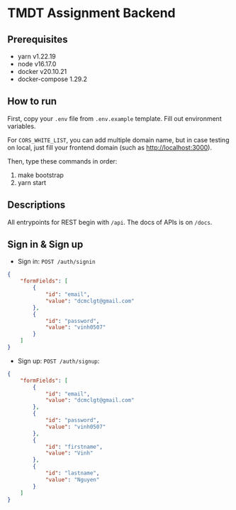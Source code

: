 # TMDT Assignment Backend

## Prerequisites

- yarn v1.22.19
- node v16.17.0
- docker v20.10.21
- docker-compose 1.29.2

## How to run

First, copy your `.env` file from `.env.example` template. Fill out environment variables.

For `CORS_WHITE_LIST`, you can add multiple domain name, but in case testing on local, just fill your frontend domain (such as <http://localhost:3000>).

Then, type these commands in order:

1. make bootstrap
2. yarn start

## Descriptions

All entrypoints for REST begin with `/api`. The docs of APIs is on `/docs`.

## Sign in & Sign up

- Sign in: `POST /auth/signin`

```json
{
    "formFields": [
        {
            "id": "email",
            "value": "dcmclgt@gmail.com"
        },
        {
            "id": "password",
            "value": "vinh0507"
        }
    ]
}
```

- Sign up: `POST /auth/signup`:

```json
{
    "formFields": [
        {
            "id": "email",
            "value": "dcmclgt@gmail.com"
        },
        {
            "id": "password",
            "value": "vinh0507"
        },
        {
            "id": "firstname",
            "value": "Vinh"
        },
        {
            "id": "lastname",
            "value": "Nguyen"
        }
    ]
}
```
